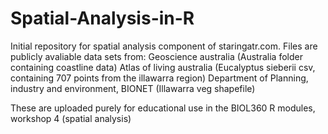# Spatial-Analysis-in-R
Initial repository for spatial analysis component of staringatr.com. 
Files are publicly avaliable data sets from:
  Geoscience australia (Australia folder containing coastline data)
  Atlas of living australia (Eucalyptus sieberii csv, containing 707 points from the illawarra region)
  Department of Planning, industry and environment, BIONET (Illawarra veg shapefile)

These are uploaded purely for educational use in the BIOL360 R modules, workshop 4 (spatial analysis)
